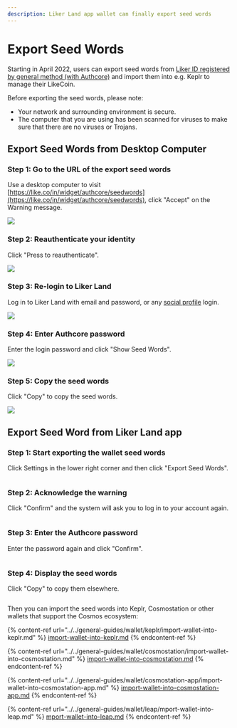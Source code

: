 ```yaml
---
description: Liker Land app wallet can finally export seed words
---
```


# Export Seed Words

Starting in April 2022, users can export seed words from [Liker ID registered by general method (with Authcore)](register/) and import them into e.g. Keplr to manage their LikeCoin.

Before exporting the seed words, please note:&#x20;

* Your network and surrounding environment is secure.
* The computer that you are using has been scanned for viruses to make sure that there are no viruses or Trojans.

## Export Seed Words from Desktop Computer

### Step 1: Go to the URL of the export seed words

Use a desktop computer to visit [https://like.co/in/widget/authcore/seedwords](https://like.co/in/widget/authcore/seedwords), click "Accept" on the Warning message.

![](<../../.gitbook/assets/Seed Words 1en.png>)

### Step 2: Reauthenticate your identity

Click "Press to reauthenticate".

![](<../../.gitbook/assets/Seed Words 2en.png>)

### Step 3: Re-login to Liker Land

Log in to Liker Land with email and password, or any [social profile](register/social-media-logins.md) login.

![](<../../.gitbook/assets/Seed Words 3en.png>)

### Step 4: Enter Authcore password

Enter the login password and click "Show Seed Words".

![](<../../.gitbook/assets/Seed Words 4en.png>)

### Step 5: Copy the seed words

Click "Copy" to copy the seed words.

![](<../../.gitbook/assets/Seed Words 5en.png>)

## Export Seed Word from Liker Land app

### Step 1: Start exporting the wallet seed words

Click Settings in the lower right corner and then click "Export Seed Words".

<figure><img src="../../.gitbook/assets/seed word mobile 1-en.png" alt=""><figcaption></figcaption></figure>

### Step 2: Acknowledge the warning

Click "Confirm" and the system will ask you to log in to your account again.

<figure><img src="../../.gitbook/assets/seed word mobile 2-en.png" alt=""><figcaption></figcaption></figure>

### Step 3: Enter the Authcore password

Enter the password again and click "Confirm".

<figure><img src="../../.gitbook/assets/seed word mobile 3-en.png" alt=""><figcaption></figcaption></figure>

### Step 4: Display the seed words

Click "Copy" to copy them elsewhere.

<figure><img src="../../.gitbook/assets/seed word mobile 4-en.png" alt=""><figcaption></figcaption></figure>

Then you can import the seed words into Keplr, Cosmostation or other wallets that support the Cosmos ecosystem:

{% content-ref url="../../general-guides/wallet/keplr/import-wallet-into-keplr.md" %}
[import-wallet-into-keplr.md](../../general-guides/wallet/keplr/import-wallet-into-keplr.md)
{% endcontent-ref %}

{% content-ref url="../../general-guides/wallet/cosmostation/import-wallet-into-cosmostation.md" %}
[import-wallet-into-cosmostation.md](../../general-guides/wallet/cosmostation/import-wallet-into-cosmostation.md)
{% endcontent-ref %}

{% content-ref url="../../general-guides/wallet/cosmostation-app/import-wallet-into-cosmostation-app.md" %}
[import-wallet-into-cosmostation-app.md](../../general-guides/wallet/cosmostation-app/import-wallet-into-cosmostation-app.md)
{% endcontent-ref %}

{% content-ref url="../../general-guides/wallet/leap/mport-wallet-into-leap.md" %}
[mport-wallet-into-leap.md](../../general-guides/wallet/leap/mport-wallet-into-leap.md)
{% endcontent-ref %}
